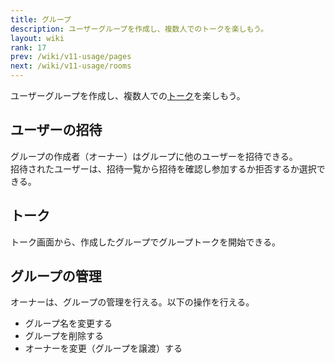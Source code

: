 ```yaml
---
title: グループ
description: ユーザーグループを作成し、複数人でのトークを楽しもう。
layout: wiki
rank: 17
prev: /wiki/v11-usage/pages
next: /wiki/v11-usage/rooms
---
```

ユーザーグループを作成し、複数人での[トーク](messaging)を楽しもう。

## ユーザーの招待
グループの作成者（オーナー）はグループに他のユーザーを招待できる。  
招待されたユーザーは、招待一覧から招待を確認し参加するか拒否するか選択できる。

## トーク
トーク画面から、作成したグループでグループトークを開始できる。

## グループの管理
オーナーは、グループの管理を行える。以下の操作を行える。

- グループ名を変更する
- グループを削除する
- オーナーを変更（グループを譲渡）する
